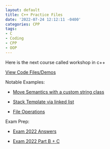 ```yaml
---
layout: default
title: C++ Practice Files
date: '2022-07-24 12:12:11 -0400'
categories: CPP
tags:
- C
- Coding
- CPP
- OOP
---
```


Here is the next course called workshop in c++ 

[View Code Files/Demos](https://github.com/avipars/CS-Resources/tree/main/cpp_workshop/Samples)

Notable Examples: 

- [Move Semantics with a custom string class](https://github.com/avipars/CS-Resources/tree/main/cpp_workshop/Samples/string/)

- [Stack Template via linked list](https://github.com/avipars/CS-Resources/tree/main/cpp_workshop/Samples/Stack_Linked_list.h)

- [File Operations](https://github.com/avipars/CS-Resources/tree/main/cpp_workshop/Samples/book.cpp)


Exam Prep: 

- [Exam 2022 Answers](https://avipars.github.io/CS-Resources/cpp_workshop/Exam_2022/)

- [Exam 2022 Part B + C](https://github.com/avipars/CS-Resources/tree/main/cpp_workshop/Exam_2022/open)

<!-- ^\(\d+\) -->
